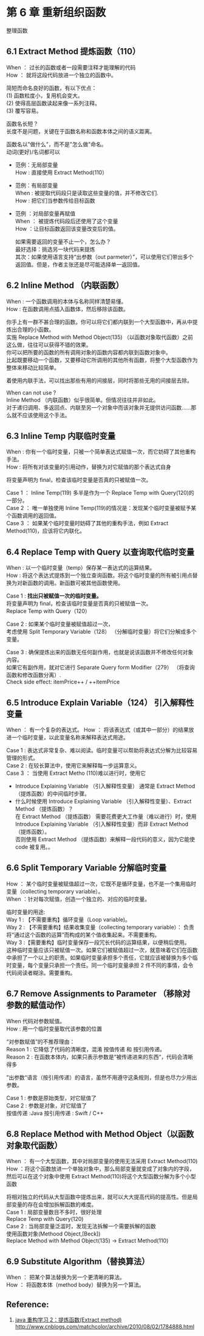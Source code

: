 # 第 6 章 重新组织函数

整理函数

## 6.1 Extract Method 提炼函数（110）

When ： 过长的函数或者一段需要注释才能理解的代码  
How ： 就将这段代码放进一个独立的函数中。

简短而命名良好的函数，有以下优点：  
(1) 函数粒度小，复用机会变大。  
(2) 使得高层函数读起来像一系列注释。  
(3) 覆写容易。

函数名长短？  
长度不是问题，关键在于函数名称和函数本体之间的语义距离。

函数名以"做什么"，而不是"怎么做"命名。  
动词(更好)/名词都可以

- 范例：无局部变量  
  How : 直接使用 Extract Method(110）

- 范例：有局部变量  
  When : 被提取代码段只是读取这些变量的值，并不修改它们.  
   How : 把它们当参数传给目标函数

- 范例 ：对局部变量再赋值  
  When ： 被提炼代码段后还使用了这个变量  
  How ：让目标函数返回该变量改变后的值。

  如果需要返回的变量不止一个，怎么办？  
   最好选择：挑选另一块代码来提炼  
   其次：如果使用语言支持“出参数（out parmeter）”，可以使用它们带出多个返回值。但是，作者主张还是尽可能选择单一返回值。

## 6.2 Inline Method （内联函数）

When : 一个函数调用的本体与名称同样清楚易懂。  
How : 在函数调用点插入函数体，然后移除该函数。

你手上有一群不甚合理的函数。你可以将它们都内联到一个大型函数中，再从中提炼出合理的小函数。  
实施 Replace Method with Method Object(135) （以函数对象取代函数）之前这么做，往往可以获得不错的效果。  
你可以把所要的函数的所有调用对象的函数内容都内联到函数对象中。  
比起既要移动一个函数，又要移动它所调用的其他所有函数，将整个大型函数作为整体来移动比较简单。

着使用内联手法，可以找出那些有用的间接层，同时将那些无用的间接层去除。

When can not use ?  
 Inline Method （内联函数）似乎很简单。但情况往往并非如此。  
 对于递归调用、多返回点、内联至另一个对象中而该对象并无提供访问函数……那么就不应该使用这个手法。

## 6.3 Inline Temp 内联临时变量

When : 你有一个临时变量，只被一个简单表达式赋值一次，而它妨碍了其他重构手法。  
How : 将所有对该变量的引用动作，替换为对它赋值的那个表达式自身

将变量声明为 final，检查该临时变量是否真的只被赋值一次。

Case 1 ： Inline Temp(119) 多半是作为一个 Replace Temp with Query(120)的一部分。  
Case 2 ： 唯一单独使用 Inline Temp(119)的情况是：发现某个临时变量被赋予某个函数调用的返回值。  
Case 3 ： 如果某个临时变量时妨碍了其他的重构手法，例如 Extract Method(110)，应该将它内联化。

## 6.4 Replace Temp with Query 以查询取代临时变量

When : 以一个临时变量（temp）保存某一表达式的运算结果。  
How : 将这个表达式提炼到一个独立查询函数。将这个临时变量的所有被引用点替换为对新函数的调用。新函数可被其他函数使用。

Case 1 : **找出只被赋值一次的临时变量。**  
将变量声明为 final，检查该临时变量是否真的只被赋值一次。  
Replace Temp with Query（120）

Case 2 : 如果某个临时变量被赋值超过一次，  
考虑使用 Split Temporary Variable（128） （分解临时变量）将它们分解成多个变量。

Case 3 : 确保提炼出来的函数无任何副作用，也就是说该函数并不修改任何对象内容。  
如果它有副作用，就对它进行 Separate Query form Modifier（279） （将查询函数和修改函数分离）.  
Check side effect: itemPrice++ / ++itemPrice

## 6.5 Introduce Explain Variable（124） 引入解释性变量

When ： 有一个复杂的表达式。
How ： 将该表达式（或其中一部分）的结果放进一个临时变量，以此变量名称来解释表达式用途。

Case 1 : 表达式非常复杂、难以阅读。临时变量可以帮助将表达式分解为比较容易管理的形式。  
Case 2 : 在较长算法中，使用它来解释每一步运算意义。  
Case 3 ： 当使用 Extract Metho (110)难以进行时，使用它

- Introduce Explaining Variable （引入解释性变量） 通常是 Extract Method （提炼函数）的中间临时步骤。
- 什么时候使用 Introduce Explaining Variable （引入解释性变量）、Extract Method （提炼函数）？  
  在 Extract Method （提炼函数） 需要花费更大工作量（难以进行）时，使用 Introduce Explaining Variable （引入解释性变量）而非 Extract Method （提炼函数）。  
  否则使用 Extract Method （提炼函数）来解释一段代码的意义，因为它能使 code 被复用。。

## 6.6 Split Temporary Variable 分解临时变量

How ： 某个临时变量被赋值超过一次，它既不是循环变量，也不是一个集用临时变量（collecting temporary variable）。  
When ：针对每次赋值，创造一个独立的、对应的临时变量。

临时变量的用途:  
Way 1 : 【不需要重构】循环变量（Loop variable)。  
Way 2 : 【不需要重构】结果收集变量（collecting temporary variable）： 负责将“通过这个函数的运算”而构成的某个值收集起来。不需要重构。  
Way 3 :【需要重构】临时变量保存一段冗长代码的运算结果，以便稍后使用。  
这种临时变量应该只被赋值一次。如果它们被赋值超过一次，就意味着它们在函数中承担了一个以上的职责。如果临时变量承担多个责任，它就应该被替换为多个临时变量，每个变量只承担一个责任。同一个临时变量承担 2 件不同的事情，会令代码阅读者糊涂。需要重构。

## 6.7 Remove Assignments to Parameter （移除对参数的赋值动作）

When 代码对参数赋值。  
How : 用一个临时变量取代该参数的位置

“对参数赋值”的不推荐理由：  
Reason 1 : 它降低了代码的清晰度，混淆 按值传递 和 按引用传递。  
Reason 2 : 在函数本体内，如果只表示参数是“被传递进来的东西“，代码会清晰得多

”出参数“语言（按引用传递）的语言，虽然不用遵守这条规则，但是也尽力少用出参数。

Case 1 : 参数是原始类型，对它赋值了  
Case 2 : 参数是对象，对它赋值了  
按值传递 :Java
按引用传递 : Swift / C++

## 6.8 Replace Method with Method Object（以函数对象取代函数）

When ： 有一个大型函数，其中对局部变量的使用无法采用 Extract Method(110)  
How ：将这个函数放进一个单独对象中，那么局部变量就变成了对象内的字段，然后可以在这个对象中使用 Extract Method(110)将这个大型函数分解为多个小型函数

将相对独立的代码从大型函数中提炼出来，就可以大大提高代码的提高性。但是局部变量的存在会增加拆解函数的难度。  
Case 1 : 局部变量数目不多时，很好处理  
Replace Temp with Query(120)  
Case 2 : 当局部变量泛滥时，发现无法拆解一个需要拆解的函数  
使用函数对象(Methood Object,[Beck])  
Replace Method with Method Object(135) -> Extract Method(110)

## 6.9 Substitute Algorithm（替换算法）

When ： 把某个算法替换为另一个更清晰的算法。  
How ： 将函数本体（method body）替换为另一个算法。

## Reference:

1. [java 重构学习 2：提炼函数(Extract method)](http://blog.csdn.net/xuzengqiang2/article/details/42002719)
   http://www.cnblogs.com/matchcolor/archive/2010/08/02/1784888.html
